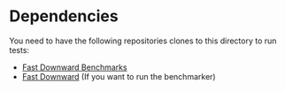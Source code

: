 # Dependencies

You need to have the following repositories clones to this directory to run tests:
* [Fast Downward Benchmarks](https://github.com/aibasel/downward-benchmarks/)
* [Fast Downward](https://github.com/aibasel/downward) (If you want to run the benchmarker)
